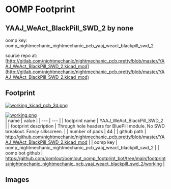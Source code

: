 # OOMP Footprint  
## YAAJ_WeAct_BlackPill_SWD_2  by none  
  
oomp key: oomp_nightmechanic_nightmechanic_pcb_yaaj_weact_blackpill_swd_2  
  
source repo at: [http://gitlab.com/nightmechanic/nightmechanic_pcb.pretty/blob/master/YAAJ_WeAct_BlackPill_SWD_2.kicad_mod](http://gitlab.com/nightmechanic/nightmechanic_pcb.pretty/blob/master/YAAJ_WeAct_BlackPill_SWD_2.kicad_mod)  
## Footprint  
  
[![working_kicad_pcb_3d.png](working_kicad_pcb_3d_600.png)](working_kicad_pcb_3d.png)  
  
[![working.png](working_600.png)](working.png)  
| name | value | 
| --- | --- | 
| footprint name | YAAJ_WeAct_BlackPill_SWD_2 | 
| footprint description | Through hole headers for BluePill module. No SWD breakout. Fancy silkscreen. | 
| number of pads | 44 | 
| github path | http://github.com/nightmechanic/nightmechanic_pcb.pretty/blob/master/YAAJ_WeAct_BlackPill_SWD_2.kicad_mod | 
| oomp key | oomp_nightmechanic_nightmechanic_pcb_yaaj_weact_blackpill_swd_2 | 
| oomp bot github | https://github.com/oomlout/oomlout_oomp_footprint_bot/tree/main/footprints/nightmechanic_nightmechanic_pcb_yaaj_weact_blackpill_swd_2/working | 
## Images  
